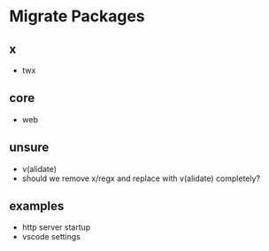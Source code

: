 # Migrate Packages

## x
- twx

## core
- web


## unsure
- v(alidate)
- should we remove x/regx and replace with v(alidate) completely?

## examples
- http server startup
- vscode settings